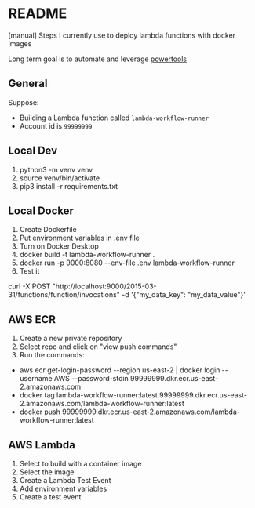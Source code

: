 # README

[manual] Steps I currently use to deploy lambda functions with docker images

Long term goal is to automate and leverage [powertools](https://docs.powertools.aws.dev/lambda/python/latest/)

## General

Suppose:
* Building a Lambda function called `lambda-workflow-runner`
* Account id is `99999999`


## Local Dev

1) python3 -m venv venv
2) source venv/bin/activate
3) pip3 install -r requirements.txt

## Local Docker

1) Create Dockerfile
2) Put environment variables in .env file
3) Turn on Docker Desktop
4) docker build -t lambda-workflow-runner .
5) docker run -p 9000:8080 --env-file .env lambda-workflow-runner
6) Test it

curl -X POST "http://localhost:9000/2015-03-31/functions/function/invocations" -d '{"my_data_key": "my_data_value"}'

## AWS ECR

1) Create a new private repository
2) Select repo and click on "view push commands"
3) Run the commands:
- aws ecr get-login-password --region us-east-2 | docker login --username AWS --password-stdin 99999999.dkr.ecr.us-east-2.amazonaws.com
- docker tag lambda-workflow-runner:latest 99999999.dkr.ecr.us-east-2.amazonaws.com/lambda-workflow-runner:latest
- docker push 99999999.dkr.ecr.us-east-2.amazonaws.com/lambda-workflow-runner:latest

## AWS Lambda

1) Select to build with a container image
2) Select the image
3) Create a Lambda Test Event
4) Add environment variables
5) Create a test event